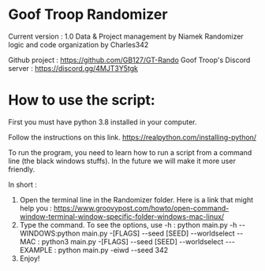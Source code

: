 # Goof Troop Randomizer
Current version : 1.0
Data & Project management by Niamek
Randomizer logic and code organization by Charles342


Github project : https://github.com/GB127/GT-Rando
Goof Troop's Discord server : https://discord.gg/4MJT3Y5tgk
# How to use the script:
First you must have python 3.8 installed in your computer.

Follow the instructions on this link.
https://realpython.com/installing-python/

To run the program, you need to learn how to run a script from a command line (the black windows stuffs). In the future we will make it more user friendly.

In short :
1. Open the terminal line in the Randomizer folder. Here is a link that might help you : https://www.groovypost.com/howto/open-command-window-terminal-window-specific-folder-windows-mac-linux/
2. Type the command. To see the options, use -h : python main.py -h
--WINDOWS:python main.py -[FLAGS] --seed [SEED] --worldselect
--MAC : python3 main.py  -[FLAGS] --seed [SEED] --worldselect
---EXAMPLE : python main.py -eiwd --seed 342
3. Enjoy!